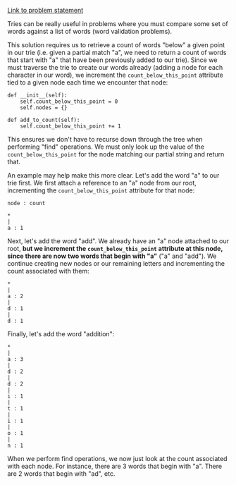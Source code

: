 [Link to problem statement](https://www.hackerrank.com/challenges/ctci-contacts/problem)

Tries can be really useful in problems where you must compare some set of words against a list of words (word validation problems).

This solution requires us to retrieve a count of words "below" a given point in our trie (i.e. given a partial match "a", we need to return a count of words that start with "a" that have been previously added to our trie). Since we must traverse the trie to create our words already (adding a node for each character in our word), we increment the `count_below_this_point` attribute tied to a given node each time we encounter that node:

    def __init__(self):
        self.count_below_this_point = 0
        self.nodes = {}

    def add_to_count(self):
        self.count_below_this_point += 1

This ensures we don't have to recurse down through the tree when performing "find" operations. We must only look up the value of the `count_below_this_point` for the node matching our partial string and return that.

An example may help make this more clear. Let's add the word "a" to our trie first. We first attach a reference to an "a" node from our root, incrementing the `count_below_this_point` attribute for that node:

    node : count

    *
    |
    a : 1

Next, let's add the word "add". We already have an "a" node attached to our root, **but we increment the `count_below_this_point` attribute at this node, since there are now two words that begin with "a"** ("a" and "add"). We continue creating new nodes or our remaining letters and incrementing the count associated with them:

    *
    |
    a : 2
    |
    d : 1
    |
    d : 1

Finally, let's add the word "addition":


    *
    |
    a : 3
    |
    d : 2
    |
    d : 2
    |
    i : 1
    |
    t : 1
    |
    i : 1
    |
    o : 1
    |
    n : 1

When we perform find operations, we now just look at the count associated with each node. For instance, there are 3 words that begin with "a". There are 2 words that begin with "ad", etc.
